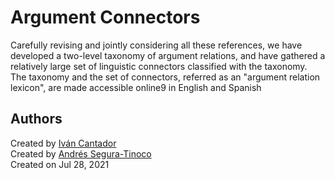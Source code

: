 # Argument Connectors
Carefully revising and jointly considering all these references, we have developed a two-level taxonomy of argument relations, and have gathered a relatively large set of linguistic connectors classified with the taxonomy. The taxonomy and the set of connectors, referred as an "argument relation lexicon", are made accessible online9 in English and Spanish

## Authors
Created by <a href="http://arantxa.ii.uam.es/~cantador/">Iv&aacute;n Cantador</a>  
Created by <a href="https://github.com/ansegura7">Andrés Segura-Tinoco</a>  
Created on Jul 28, 2021
